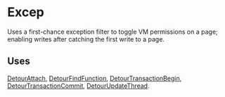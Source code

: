 Excep
=====

Uses a first-chance exception filter to toggle VM permissions on a page;
enabling writes after catching the first write to a page.

Uses
----

[DetourAttach](DetourAttach.md),
[DetourFindFunction](DetourFindFunction.md),
[DetourTransactionBegin](DetourTransactionBegin.md),
[DetourTransactionCommit](DetourTransactionCommit.md),
[DetourUpdateThread](DetourUpdateThread.md).
